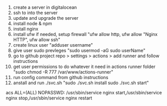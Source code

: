 1. create a server in digitalocean
2. ssh to into the server
3. update and upgrade the server
4. install node & npm
5. install nginx
6. install ufw if needed, setup firewall "ufw allow http, ufw allow "Nginx HTTP", ufw allow ssh"
7. create linux user "adduser username"
8. give user sudo prevleges "sudo usermod -aG sudo userName"
9. go to github project repo > settings > actions > add runner and follow instructions
10. get user permissions to do whatever it need in actions runner folder "sudo chmod -R 777 /var/www/actions-runner"
11. run config command from github instructions
12. anstall and run ./svc.sh "sudo ./svc.sh install sudo ./svc.sh start"

acs ALL=(ALL) NOPASSWD: /usr/sbin/service nginx start,/usr/sbin/service nginx stop,/usr/sbin/service nginx restart
